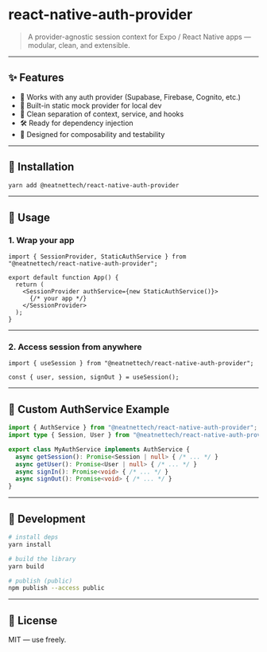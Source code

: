 # react-native-auth-provider

> A provider-agnostic session context for Expo / React Native apps — modular, clean, and extensible.

---

## ✨ Features

- 🧩 Works with any auth provider (Supabase, Firebase, Cognito, etc.)
- 🧪 Built-in static mock provider for local dev
- 🧼 Clean separation of context, service, and hooks
- 🛠 Ready for dependency injection
- 🧠 Designed for composability and testability

---

## 🚀 Installation

```bash
yarn add @neatnettech/react-native-auth-provider
```

---

## 🔌 Usage

### 1. Wrap your app

```tsx
import { SessionProvider, StaticAuthService } from "@neatnettech/react-native-auth-provider";

export default function App() {
  return (
    <SessionProvider authService={new StaticAuthService()}>
      {/* your app */}
    </SessionProvider>
  );
}
```

---

### 2. Access session from anywhere

```tsx
import { useSession } from "@neatnettech/react-native-auth-provider";

const { user, session, signOut } = useSession();
```

---

## 🧱 Custom AuthService Example

```ts
import { AuthService } from "@neatnettech/react-native-auth-provider";
import type { Session, User } from "@neatnettech/react-native-auth-provider/types";

export class MyAuthService implements AuthService {
  async getSession(): Promise<Session | null> { /* ... */ }
  async getUser(): Promise<User | null> { /* ... */ }
  async signIn(): Promise<void> { /* ... */ }
  async signOut(): Promise<void> { /* ... */ }
}
```

---

## 🧪 Development

```bash
# install deps
yarn install

# build the library
yarn build

# publish (public)
npm publish --access public
```

---

## 🪪 License

MIT — use freely.
